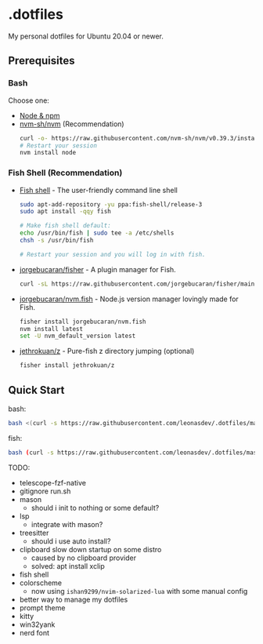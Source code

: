 # .dotfiles
My personal dotfiles for Ubuntu 20.04 or newer.

## Prerequisites

### Bash
Choose one:
- [Node & npm](https://nodejs.org/)
- [nvm-sh/nvm](https://github.com/nvm-sh/nvm) (Recommendation)
  ```bash
  curl -o- https://raw.githubusercontent.com/nvm-sh/nvm/v0.39.3/install.sh | bash
  # Restart your session
  nvm install node
  ```

### Fish Shell (Recommendation)
- [Fish shell](https://github.com/fish-shell/fish-shell) - The user-friendly command line shell
  ```bash
  sudo apt-add-repository -yu ppa:fish-shell/release-3
  sudo apt install -qqy fish
  
  # Make fish shell default:
  echo /usr/bin/fish | sudo tee -a /etc/shells
  chsh -s /usr/bin/fish
  
  # Restart your session and you will log in with fish.
  ```
- [jorgebucaran/fisher](https://github.com/jorgebucaran/fisher) - A plugin manager for Fish.
  ```bash
  curl -sL https://raw.githubusercontent.com/jorgebucaran/fisher/main/functions/fisher.fish | source && fisher install jorgebucaran/fisher
  ```
- [jorgebucaran/nvm.fish](https://github.com/jorgebucaran/nvm.fish) - Node.js version manager lovingly made for Fish.
  ```bash
  fisher install jorgebucaran/nvm.fish
  nvm install latest
  set -U nvm_default_version latest
  ```
- [jethrokuan/z](https://github.com/jethrokuan/z) - Pure-fish z directory jumping (optional)
  ```bash
  fisher install jethrokuan/z
  ```
## Quick Start
bash:
```bash
bash <(curl -s https://raw.githubusercontent.com/leonasdev/.dotfiles/master/run.sh)
```
fish:
```bash
bash (curl -s https://raw.githubusercontent.com/leonasdev/.dotfiles/master/run.sh | psub)
```

TODO:
- telescope-fzf-native
- gitignore run.sh
- mason
  - should i init to nothing or some default?
- lsp
  - integrate with mason?
- treesitter
  - should i use auto install?
- clipboard slow down startup on some distro
  - caused by no clipboard provider
  - solved: apt install xclip
- fish shell
- colorscheme
  - now using `ishan9299/nvim-solarized-lua` with some manual config
- better way to manage my dotfiles
- prompt theme
- kitty
- win32yank
- nerd font
